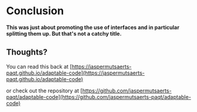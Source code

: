 # Conclusion ##

**This was just about promoting the use of interfaces and in particular splitting them up. But that's not a catchy title.** 


## Thoughts?

You can read this back at [https://jaspermutsaerts-paqt.github.io/adaptable-code](https://jaspermutsaerts-paqt.github.io/adaptable-code)

or check out the repository at [https://github.com/jaspermutsaerts-paqt/adaptable-code](https://github.com/jaspermutsaerts-paqt/adaptable-code)
